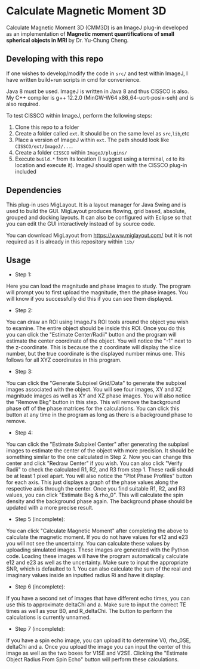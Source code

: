 # __Calculate Magnetic Moment 3D__

Calculate Magnetic Moment 3D (CMM3D) is an ImageJ plug-in developed as an implementation of __Magnetic moment quantifications of small spherical objects in MRI__ by Dr. Yu-Chung Cheng.

## __Developing with this repo__

If one wishes to develop/modify the code in `src/` and test within ImageJ, I have written build+run scripts in cmd for convenience.

Java 8 must be used. ImageJ is written in Java 8 and thus CISSCO is also. My C++ compiler is g++ 12.2.0 (MinGW-W64 x86_64-ucrt-posix-seh) and is also required.

To test CISSCO within ImageJ, perform the following steps:

1. Clone this repo to a folder
2. Create a folder called `ext`. It should be on the same level as `src`,`lib`,etc
3. Place a version of ImageJ within `ext`. The path should look like `CISSCO/ext/ImageJ/...`. 
4. Create a folder `CISSCO` within `ImageJ/plugins/`
5. Execute `build.*` from its location (I suggest using a terminal, `cd` to its location and execute it). ImageJ should open with the CISSCO plug-in included

## __Dependencies__

This plug-in uses MigLayout. It is a layout manager for Java Swing and is used to build the GUI. MigLayout produces flowing, grid based, absolute, grouped and docking layouts. It can also be configured with Eclipse so that you can edit the GUI interactively instead of by source code.

You can download MigLayout from https://www.miglayout.com/ but it is not required as it is already in this repository within ``lib/``

## __Usage__

- Step 1:

Here you can load the magnitude and phase images to study. The program will prompt you to first upload the magnitude, then the phase images. You will know if you successfully did this if you can see them displayed.

- Step 2:

You can draw an ROI using ImageJ's ROI tools around the object you wish to examine. The entire object should be inside this ROI. Once you do this you can click the "Estimate Center/Radii" button and the program will estimate the center coordinate of the object. You will notice the "-1" next to the z-coordinate. This is because the z coordinate will display the slice number, but the true coordinate is the displayed number minus one. This follows for all XYZ coordinates in this program.

- Step 3:

You can click the "Generate Subpixel Grid/Data" to generate the subpixel images associated with the object. You will see four images, XY and XZ magnitude images as well as XY and XZ phase images.
You will also notice the "Remove Bkg" button in this step. This will remove the background phase off of the phase matrices for the calculations. You can click this button at any time in the program as long as there is a background phase to remove.

- Step 4:

You can click the "Estimate Subpixel Center" after generating the subpixel images to estimate the center of the object with more precision. It should be something similar to the one calculated in Step 2.
Now you can change this center and click "Redraw Center" if you wish. You can also click "Verify Radii" to check the calculated R1, R2, and R3 from step 1. These radii should be at least 1 pixel apart.
You will also notice the "Plot Phase Profiles" button for each axis. This just displays a graph of the phase values along the respective axis through the center.
Once you find suitable R1, R2, and R3 values, you can click "Estimate Bkg & rho_0". This will calculate the spin density and the background phase again. The background phase should be updated with a more precise result.

- Step 5 (incomplete):

You can click "Calculate Magnetic Moment" after completing the above to calculate the magnetic moment. If you do not have values for e12 and e23 you will not see the uncertainty. You can calculate these values by uploading simulated images. These images are generated with the Python code. Loading these images will have the program automatically calculate e12 and e23 as well as the uncertainty. Make sure to input the appropriate SNR, which is defaulted to 1.
You can also calculate the sum of the real and imaginary values inside an inputted radius Ri and have it display.

- Step 6 (incomplete):

If you have a second set of images that have different echo times, you can use this to approximate deltaChi and a. Make sure to input the correct TE times as well as your B0, and R_deltaChi. The button to perform the calculations is currently unnamed.

- Step 7 (incomplete):

If you have a spin echo image, you can upload it to determine V0, rho_0SE, deltaChi and a. Once you upload the image you can input the center of this image as well as the two boxes for V1SE and V2SE. Clicking the "Estimate Object Radius From Spin Echo" button will perform these calculations.
